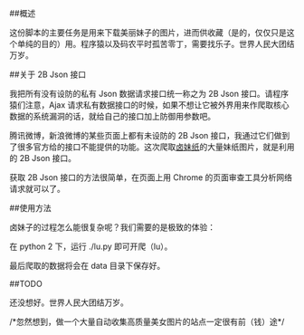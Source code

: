 ##概述

这份脚本的主要任务是用来下载美丽妹子的图片，进而供收藏（是的，仅仅只是这个单纯的目的）用。程序猿以及码农平时孤苦零丁，需要找乐子。世界人民大团结万岁。

##关于 2B Json 接口

我把所有没有设防的私有 Json 数据请求接口统一称之为 2B Json 接口。请程序猿们注意，Ajax 请求私有数据接口的时候，如果不想让它被外界用来作爬取核心数据的系统漏洞的话，就给自己的接口加上防御用参数吧。

腾讯微博，新浪微博的某些页面上都有未设防的 2B Json 接口，我通过它们做到了很多官方给的接口不能提供的功能。这次爬取[卤妹纸](http://lumeizhi.com/)的大量妹纸图片，就是利用的 2B Json 接口。

获取 2B Json 接口的方法很简单，在页面上用 Chrome 的页面审查工具分析网络请求就可以了。

##使用方法

卤妹子的过程怎么能很复杂呢？我们需要的是极致的体验：

在 python 2 下，运行 ./lu.py 即可开爬（lu）。

最后爬取的数据将会在 data 目录下保存好。

##TODO

还没想好。世界人民大团结万岁。

/\*忽然想到，做一个大量自动收集高质量美女图片的站点一定很有前（钱）途\*/
